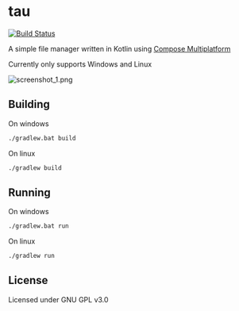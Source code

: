 # tau

[![Build Status](https://travis-ci.org/taurusteam/tau.svg?branch=master)](https://travis-ci.org/taurusteam/tau)

A simple file manager written in Kotlin
using [Compose Multiplatform](https://github.com/JetBrains/compose-multiplatform)

Currently only supports Windows and Linux

![screenshot_1.png](assets/screenshot_1.png)

## Building

On windows

```bash
./gradlew.bat build
```

On linux

```bash
./gradlew build
```

## Running

On windows

```bash
./gradlew.bat run
```

On linux

```bash
./gradlew run
```

## License

Licensed under GNU GPL v3.0
